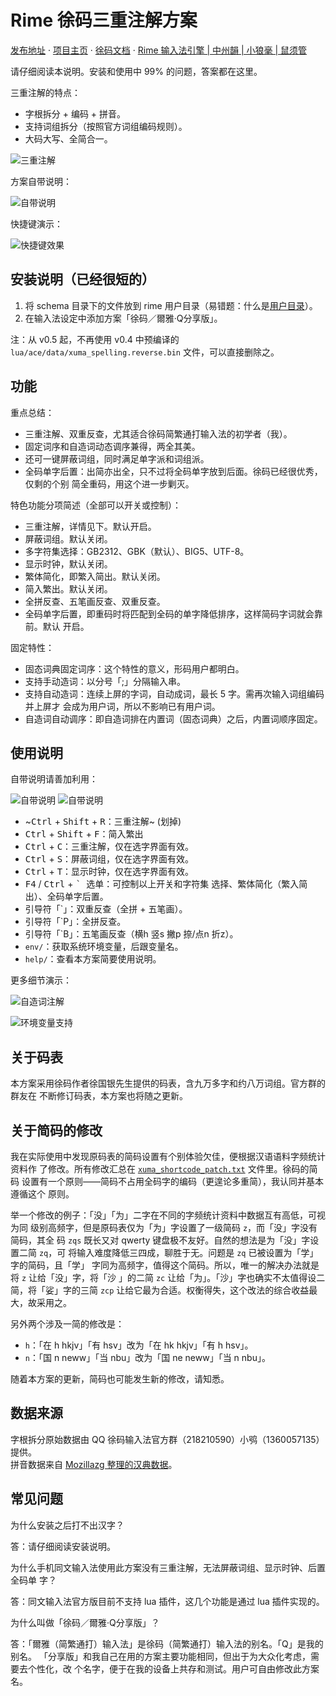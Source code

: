 # Rime 徐码三重注解方案

[发布地址](https://github.com/Ace-Who/rime-xuma-spelling) ·
[项目主页](https://ace-who.github.io/rime-xuma-spelling/) ·
[徐码文档](https://www.xumax.top) ·
[Rime 输入法引擎 | 中州韻 | 小狼毫 | 鼠须管](https://rime.im/)

请仔细阅读本说明。安装和使用中 99% 的问题，答案都在这里。

三重注解的特点：

- 字根拆分 + 编码 + 拼音。
- 支持词组拆分（按照官方词组编码规则）。
- 大码大写、全简合一。

![三重注解](demo/tripple_comment.png)

方案自带说明：

![自带说明](demo/help.gif)

快捷键演示：

![快捷键效果](demo/shortcut_keys.gif)

## 安装说明（已经很短的）

1. 将 schema 目录下的文件放到 rime 用户目录（易错题：什么是[用户目录](
  https://github.com/rime/home/wiki/UserData)）。
2. 在输入法设定中添加方案「徐码／爾雅·Q分享版」。

注：从 v0.5 起，不再使用 v0.4 中预编译的
`lua/ace/data/xuma_spelling.reverse.bin` 文件，可以直接删除之。

## 功能

重点总结：

- 三重注解、双重反查，尤其适合徐码简繁通打输入法的初学者（我）。
- 固定词序和自造词动态调序兼得，两全其美。
- 还可一键屏蔽词组，同时满足单字派和词组派。
- 全码单字后置：出简亦出全，只不过将全码单字放到后面。徐码已经很优秀，仅剩的个别
简全重码，用这个进一步剿灭。

特色功能分项简述（全部可以开关或控制）：

- 三重注解，详情见下。默认开启。
- 屏蔽词组。默认关闭。
- 多字符集选择：GB2312、GBK（默认）、BIG5、UTF-8。
- 显示时钟，默认关闭。
- 繁体简化，即繁入简出。默认关闭。
- 简入繁出。默认关闭。
- 全拼反查、五笔画反查、双重反查。
- 全码单字后置，即重码时将匹配到全码的单字降低排序，这样简码字词就会靠前。默认
开启。

固定特性：

- 固态词典固定词序：这个特性的意义，形码用户都明白。
- 支持手动造词：以分号「;」分隔输入串。
- 支持自动造词：连续上屏的字词，自动成词，最长 5 字。需再次输入词组编码并上屏才
会成为用户词，所以不影响已有用户词。
- 自造词自动调序：即自造词排在内置词（固态词典）之后，内置词顺序固定。

## 使用说明

自带说明请善加利用：

![自带说明](demo/help.shortcut_keys.png)
![自带说明](demo/help.reverse_lookup.png)

- ~<kbd>Ctrl</kbd> + <kbd>Shift</kbd> + <kbd>R</kbd>：三重注解~ (划掉)
- <kbd>Ctrl</kbd> + <kbd>Shift</kbd> + <kbd>F</kbd>：简入繁出
- <kbd>Ctrl</kbd> + <kbd>C</kbd>：三重注解，仅在选字界面有效。
- <kbd>Ctrl</kbd> + <kbd>S</kbd>：屏蔽词组，仅在选字界面有效。
- <kbd>Ctrl</kbd> + <kbd>T</kbd>：显示时钟，仅在选字界面有效。
- <kbd>F4</kbd> / <kbd>Ctrl</kbd> + <kbd>\` </kbd> 选单：可控制以上开关和字符集
选择、繁体简化（繁入简出）、全码单字后置。
- 引导符「\`」：双重反查（全拼 + 五笔画）。
- 引导符「\`P」：全拼反查。
- 引导符「\`B」：五笔画反查（横h 竖s 撇p 捺/点n 折z）。
- `env/`：获取系统环境变量，后跟变量名。
- `help/`：查看本方案简要使用说明。

更多细节演示：

![自造词注解](demo/user_dict_comment.png)

![环境变量支持](demo/environment_variable.png)

## 关于码表

本方案采用徐码作者徐国银先生提供的码表，含九万多字和约八万词组。官方群的群友在
不断修订码表，本方案也将随之更新。

## 关于简码的修改

我在实际使用中发现原码表的简码设置有个别体验欠佳，便根据汉语语料字频统计资料作
了修改。所有修改汇总在
[`xuma_shortcode_patch.txt`](misc/xuma_shortcode_patch.txt) 文件里。徐码的简码
设置有一个原则——简码不占用全码字的编码（更遑论多重简），我认同并基本遵循这个
原则。

举一个修改的例子：「没」「为」二字在不同的字频统计资料中数据互有高低，可视为同
级别高频字，但是原码表仅为「为」字设置了一级简码 `z`，而「没」字没有简码，其全
码 `zqs` 既长又对 qwerty 键盘极不友好。自然的想法是为「没」字设置二简 `zq`，可
将输入难度降低三四成，聊胜于无。问题是 `zq` 已被设置为「学」字的简码，且「学」
字同为高频字，值得这个简码。所以，唯一的解决办法就是将 `z` 让给「没」字，将「沙
」的二简 `zc` 让给「为」。「沙」字也确实不太值得设二简，将「娑」字的三简 `zcp`
让给它最为合适。权衡得失，这个改法的综合收益最大，故采用之。

另外两个涉及一简的修改是：

- `h`：「在 h hkjv」「有 hsv」改为「在 hk hkjv」「有 h hsv」。
- `n`：「国 n neww」「当 nbu」改为「国 ne neww」「当 n nbu」。

随着本方案的更新，简码也可能发生新的修改，请知悉。

## 数据来源

字根拆分原始数据由 QQ 徐码输入法官方群（218210590）小鸮（1360057135）提供。  
拼音数据来自 [Mozillazg 整理的汉典数据](https://github.com/mozillazg/pinyin-data)。  

## 常见问题

为什么安装之后打不出汉字？

答：请仔细阅读安装说明。

为什么手机同文输入法使用此方案没有三重注解，无法屏蔽词组、显示时钟、后置全码单
字？

答：同文输入法官方版目前不支持 lua 插件，这几个功能是通过 lua 插件实现的。

为什么叫做「徐码／爾雅·Q分享版」？

答：「爾雅（简繁通打）输入法」是徐码（简繁通打）输入法的别名。「Q」是我的别名。
「分享版」和我自己在用的方案主要功能相同，但出于为大众化考虑，需要去个性化，改
个名字，便于在我的设备上共存和测试。用户可自由修改此方案名。
